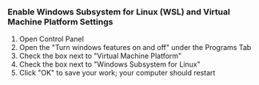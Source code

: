 ### Enable Windows Subsystem for Linux (WSL) and Virtual Machine Platform Settings
1. Open Control Panel
2. Open the "Turn windows features on and off" under the Programs Tab
3. Check the box next to "Virtual Machine Platform"
4. Check the box next to "Windows Subsystem for Linux"
5. Click "OK" to save your work; your computer should restart

